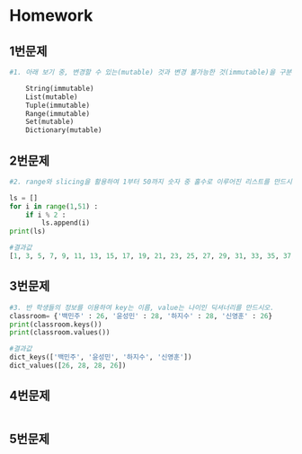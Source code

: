 # Homework

## 1번문제

```python
#1. 아래 보기 중, 변경할 수 있는(mutable) 것과 변경 불가능한 것(immutable)을 구분 하시오.

	String(immutable) 
    List(mutable) 
    Tuple(immutable) 
    Range(immutable) 
    Set(mutable) 
    Dictionary(mutable)
```

## 2번문제

```python
#2. range와 slicing을 활용하여 1부터 50까지 숫자 중 홀수로 이루어진 리스트를 만드시오.

ls = []
for i in range(1,51) :
    if i % 2 : 
        ls.append(i)
print(ls)

#결과값
[1, 3, 5, 7, 9, 11, 13, 15, 17, 19, 21, 23, 25, 27, 29, 31, 33, 35, 37, 39, 41, 43, 45, 47, 49]

```



## 3번문제

```python
#3. 반 학생들의 정보를 이용하여 key는 이름, value는 나이인 딕셔너리를 만드시오.
classroom= {'백민주' : 26, '윤성민' : 28, '하지수' : 28, '신영훈' : 26}
print(classroom.keys())
print(classroom.values())

#결과값
dict_keys(['백민주', '윤성민', '하지수', '신영훈'])
dict_values([26, 28, 28, 26])
```



## 4번문제

```python

```



## 5번문제

```python

```


